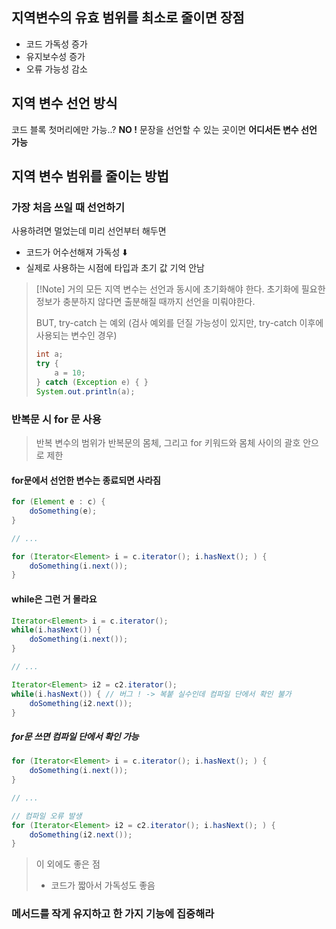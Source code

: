 ## 지역변수의 유효 범위를 최소로 줄이면 장점

- 코드 가독성 증가
- 유지보수성 증가
- 오류 가능성 감소

## 지역 변수 선언 방식

 코드 블록 첫머리에만 가능..? 
 **NO !** 문장을 선언할 수 있는 곳이면 **어디서든 변수 선언 가능**


## 지역 변수 범위를 줄이는 방법

### 가장 처음 쓰일 때 선언하기

사용하려면 멀었는데 미리 선언부터 해두면
- 코드가 어수선해져 가독성 ⬇️
- 실제로 사용하는 시점에 타입과 초기 값 기억 안남

> [!Note] 거의 모든 지역 변수는 선언과 동시에 초기화해야 한다.
> 초기화에 필요한 정보가 충분하지 않다면 출분해질 때까지 선언을 미뤄야한다.
> 
> BUT, try-catch 는 예외 (검사 예외를 던질 가능성이 있지만, try-catch  이후에 사용되는 변수인 경우)
> ```java
> int a;
> try {
>     a = 10;
> } catch (Exception e) { }
> System.out.println(a);
> ```


### 반복문 시 for 문 사용

> 반복 변수의 범위가 반복문의 몸체, 그리고 for 키워드와 몸체 사이의 괄호 안으로 제한

#### for문에서 선언한 변수는 종료되면 사라짐

```java
for (Element e : c) {
	doSomething(e);
}

// ...

for (Iterator<Element> i = c.iterator(); i.hasNext(); ) {
	doSomething(i.next());
}
```

#### while은 그런 거 몰라요

```java
Iterator<Element> i = c.iterator();
while(i.hasNext()) {
	doSomething(i.next());
}

// ...

Iterator<Element> i2 = c2.iterator();
while(i.hasNext()) { // 버그 ! -> 복붙 실수인데 컴파일 단에서 확인 불가
	doSomething(i2.next());
}
```

##### for문 쓰면 컴파일 단에서 확인 가능

```java
for (Iterator<Element> i = c.iterator(); i.hasNext(); ) {
	doSomething(i.next());
}

// ...

// 컴파일 오류 발생
for (Iterator<Element> i2 = c2.iterator(); i.hasNext(); ) { 
	doSomething(i2.next());
}
```

> 이 외에도 좋은 점
> - 코드가 짧아서 가독성도 좋음

### 메서드를 작게 유지하고 한 가지 기능에 집중해라

